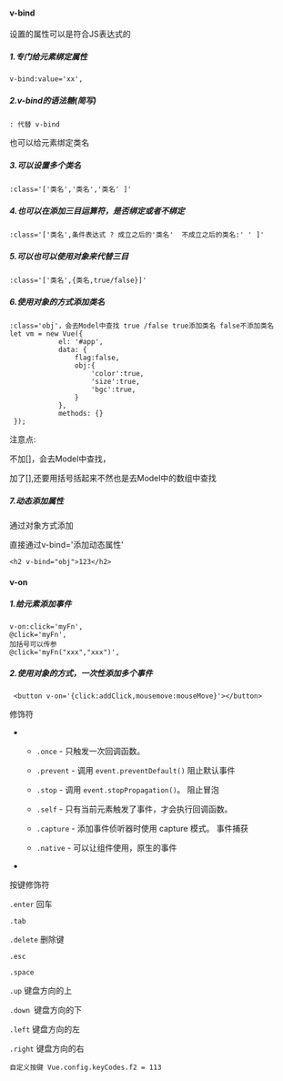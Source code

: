 #### v-bind

设置的属性可以是符合JS表达式的

##### 1.专门给元素绑定属性

```
v-bind:value='xx',
```

##### 2.v-bind的语法糖(简写)

```
: 代替 v-bind
```

也可以给元素绑定类名

##### 3.可以设置多个类名

```vue
:class='['类名','类名','类名' ]'
```

##### 4.也可以在添加三目运算符，是否绑定或者不绑定

```vue
:class='['类名',条件表达式 ? 成立之后的'类名'  不成立之后的类名:' ' ]'
```

##### 5.可以也可以使用对象来代替三目

```vue
:class='['类名',{类名,true/false}]'
```

##### 6.使用对象的方式添加类名

```vue
:class='obj'，会去Model中查找 true /false true添加类名 false不添加类名
let vm = new Vue({
            el: '#app',
            data: {
                flag:false,
                obj:{
                    'color':true,
                    'size':true,
                    'bgc':true,
                }
            },
            methods: {}
 });
```



注意点:

不加[]，会去Model中查找，

加了[],还要用括号括起来不然也是去Model中的数组中查找

##### 7.动态添加属性

通过对象方式添加

直接通过v-bind='添加动态属性'

```
<h2 v-bind="obj">123</h2>
```





#### v-on

##### 1.给元素添加事件

```vue
v-on:click='myFn',
@click='myFn',
加括号可以传参
@click='myFn("xxx","xxx")',
```

##### 2.使用对象的方式，一次性添加多个事件

```
 <button v-on='{click:addClick,mousemove:mouseMove}'></button>
```



修饰符

- - `.once` - 只触发一次回调函数。

  - `.prevent` - 调用 `event.preventDefault()` 阻止默认事件

  - `.stop` - 调用 `event.stopPropagation()`。 阻止冒泡

  - `.self` - 只有当前元素触发了事件，才会执行回调函数。

  - `.capture` - 添加事件侦听器时使用 capture 模式。 事件捕获

  - `.native` - 可以让组件使用，原生的事件

- 

按键修饰符

`.enter` 回车

`.tab`

`.delete` 删除键

`.esc `

`.space`

`.up` 键盘方向的上

`.down `键盘方向的下

`.left` 键盘方向的左

`.right` 键盘方向的右

```vue
自定义按键 Vue.config.keyCodes.f2 = 113
```



